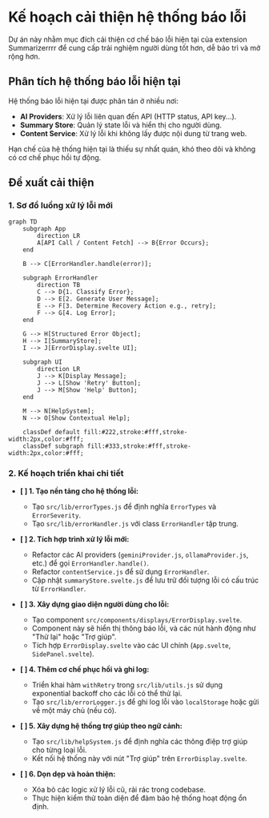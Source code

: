 # Kế hoạch cải thiện hệ thống báo lỗi

Dự án này nhằm mục đích cải thiện cơ chế báo lỗi hiện tại của extension Summarizerrrr để cung cấp trải nghiệm người dùng tốt hơn, dễ bảo trì và mở rộng hơn.

## Phân tích hệ thống báo lỗi hiện tại

Hệ thống báo lỗi hiện tại được phân tán ở nhiều nơi:

- **AI Providers**: Xử lý lỗi liên quan đến API (HTTP status, API key...).
- **Summary Store**: Quản lý state lỗi và hiển thị cho người dùng.
- **Content Service**: Xử lý lỗi khi không lấy được nội dung từ trang web.

Hạn chế của hệ thống hiện tại là thiếu sự nhất quán, khó theo dõi và không có cơ chế phục hồi tự động.

## Đề xuất cải thiện

### 1. Sơ đồ luồng xử lý lỗi mới

```mermaid
graph TD
    subgraph App
        direction LR
        A[API Call / Content Fetch] --> B{Error Occurs};
    end

    B --> C[ErrorHandler.handle(error)];

    subgraph ErrorHandler
        direction TB
        C --> D{1. Classify Error};
        D --> E[2. Generate User Message];
        E --> F[3. Determine Recovery Action e.g., retry];
        F --> G[4. Log Error];
    end

    G --> H[Structured Error Object];
    H --> I[SummaryStore];
    I --> J[ErrorDisplay.svelte UI];

    subgraph UI
        direction LR
        J --> K[Display Message];
        J --> L[Show 'Retry' Button];
        J --> M[Show 'Help' Button];
    end

    M --> N[HelpSystem];
    N --> O[Show Contextual Help];

    classDef default fill:#222,stroke:#fff,stroke-width:2px,color:#fff;
    classDef subgraph fill:#333,stroke:#fff,stroke-width:2px,color:#fff;
```

### 2. Kế hoạch triển khai chi tiết

- **[ ] 1. Tạo nền tảng cho hệ thống lỗi:**

  - Tạo `src/lib/errorTypes.js` để định nghĩa `ErrorTypes` và `ErrorSeverity`.
  - Tạo `src/lib/errorHandler.js` với class `ErrorHandler` tập trung.

- **[ ] 2. Tích hợp trình xử lý lỗi mới:**

  - Refactor các AI providers (`geminiProvider.js`, `ollamaProvider.js`, etc.) để gọi `ErrorHandler.handle()`.
  - Refactor `contentService.js` để sử dụng `ErrorHandler`.
  - Cập nhật `summaryStore.svelte.js` để lưu trữ đối tượng lỗi có cấu trúc từ `ErrorHandler`.

- **[ ] 3. Xây dựng giao diện người dùng cho lỗi:**

  - Tạo component `src/components/displays/ErrorDisplay.svelte`.
  - Component này sẽ hiển thị thông báo lỗi, và các nút hành động như "Thử lại" hoặc "Trợ giúp".
  - Tích hợp `ErrorDisplay.svelte` vào các UI chính (`App.svelte`, `SidePanel.svelte`).

- **[ ] 4. Thêm cơ chế phục hồi và ghi log:**

  - Triển khai hàm `withRetry` trong `src/lib/utils.js` sử dụng exponential backoff cho các lỗi có thể thử lại.
  - Tạo `src/lib/errorLogger.js` để ghi log lỗi vào `localStorage` hoặc gửi về một máy chủ (nếu có).

- **[ ] 5. Xây dựng hệ thống trợ giúp theo ngữ cảnh:**

  - Tạo `src/lib/helpSystem.js` để định nghĩa các thông điệp trợ giúp cho từng loại lỗi.
  - Kết nối hệ thống này với nút "Trợ giúp" trên `ErrorDisplay.svelte`.

- **[ ] 6. Dọn dẹp và hoàn thiện:**
  - Xóa bỏ các logic xử lý lỗi cũ, rải rác trong codebase.
  - Thực hiện kiểm thử toàn diện để đảm bảo hệ thống hoạt động ổn định.
